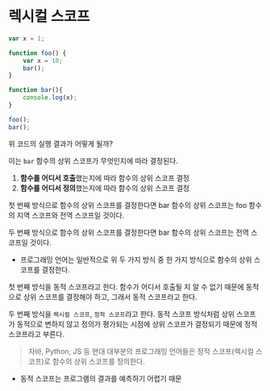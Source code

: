# 렉시컬 스코프

```javascript
var x = 1;

function foo() {
    var x = 10;
    bar();
}

function bar(){
    console.log(x);
}

foo();
bar();
```

위 코드의 실행 결과가 어떻게 될까?

이는 `bar` 함수의 상위 스코프가 무엇인지에 따라 결정된다.

1. **함수를 어디서 호출**했는지에 따라 함수의 상위 스코프 결정
2. **함수를 어디서 정의**했는지에 따라 함수의 상위 스코프 결정

첫 번째 방식으로 함수의 상위 스코프를 결정한다면 bar 함수의 상위 스코프는 foo 함수의 지역 스코프와 전역 스코프일 것이다.

두 번째 방식으로 함수의 상위 스코프를 결정한다면 bar 함수의 상위 스코프는 전역 스코프일 것이다.

- 프로그래밍 언어는 일반적으로 위 두 가지 방식 중 한 가지 방식으로 함수의 상위 스코프를 결정한다.

첫 번째 방식을 동적 스코프라고 한다.
함수가 어디서 호출될 지 알 수 없기 때문에 동적으로 상위 스코프를 결정해야 하고, 그래서 동적 스코프라고 한다.

두 번째 방식을 `렉시컬 스코프`, `정적 스코프`라고 한다.
동적 스코프 방식처럼 상위 스코프가 동적으로 변하지 않고 정의가 평가되는 시점에 상위 스코프가 결정되기 때문에 정적 스코프라고 부른다.

> 자바, Python, JS 등 현대 대부분의 프로그래밍 언어들은 정적 스코프(렉시컬 스코프)로 함수의 상위 스코프를 정의한다.

- 동적 스코프는 프로그램의 결과를 예측하기 어렵기 때문

